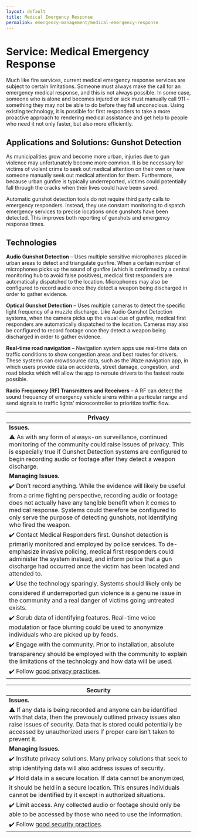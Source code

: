 ```yaml
---
layout: default
title: Medical Emergency Response
permalink: emergency-management/medical-emergency-response
---
```

# Service: Medical Emergency Response

Much like fire services, current medical emergency response services are subject to certain limitations. Someone must always make the call for an emergency medical response, and this is not always possible. In some case, someone who is alone and becomes injured or sick must manually call 911 – something they may not be able to do before they fall unconscious. Using existing technology, it is possible for first responders to take a more proactive approach to rendering medical assistance and get help to people who need it not only faster, but also more efficiently.

##  Applications and Solutions: Gunshot Detection

As municipalities grow and become more urban, injuries due to gun violence may unfortunately become more common. It is be necessary for victims of violent crime to seek out medical attention on their own or have someone manually seek out medical attention for them. Furthermore, because urban gunfire is typically underreported, victims could potentially fall through the cracks when their lives could have been saved. 

Automatic gunshot detection tools do not require third party calls to emergency responders.  Instead, they use constant monitoring to dispatch emergency services to precise locations once gunshots have been detected. This improves both reporting of gunshots and emergency response times.

## Technologies

**Audio Gunshot Detection** – Uses multiple sensitive microphones placed in urban areas to detect and triangulate gunfire. When a certain number of microphones picks up the sound of gunfire (which is confirmed by a central monitoring hub to avoid false positives), medical first responders are automatically dispatched to the location. Microphones may also be configured to record audio once they detect a weapon being discharged in order to gather evidence.

**Optical Gunshot Detection** – Uses multiple cameras to detect the specific light frequency of a muzzle discharge. Like Audio Gunshot Detection systems, when the camera picks up the visual cue of gunfire, medical first responders are automatically dispatched to the location. Cameras may also be configured to record footage once they detect a weapon being discharged in order to gather evidence.

**Real-time road navigation** – Navigation system apps use real-time data on traffic conditions to show congestion areas and best routes for drivers. These systems can crowdsource data, such as the Waze navigation app, in which users provide data on accidents, street damage, congestion, and road blocks which will allow the app to reroute drivers to the fastest route possible.

**Radio Frequency (RF) Transmitters and Receivers** – A RF can detect the sound frequency of emergency vehicle sirens within a particular range and send signals to traffic lights’ microcontroller to prioritize traffic flow. 

| Privacy| 
|---|
| **Issues.**|  
|:warning: As with any form of always-on surveillance, continued monitoring of the community could raise issues of privacy. This is especially true if Gunshot Detection systems are configured to begin recording audio or footage after they detect a weapon discharge.|
|**Managing Issues.**| 
|:heavy_check_mark: Don’t record anything. While the evidence will likely be useful from a crime fighting perspective, recording audio or footage does not actually have any tangible benefit when it comes to medical response. Systems could therefore be configured to only serve the purpose of detecting gunshots, not identifying who fired the weapon.| 
|:heavy_check_mark: Contact Medical Responders first. Gunshot detection is primarily monitored and employed by police services. To de-emphasize invasive policing, medical first responders could administer the system instead, and inform police that a gun discharge had occurred once the victim has been located and attended to.| 
|:heavy_check_mark: Use the technology sparingly. Systems should likely only be considered if underreported gun violence is a genuine issue in the community and a real danger of victims going untreated exists.| 
|:heavy_check_mark: Scrub data of identifying features. Real-time voice modulation or face blurring could be used to anonymize individuals who are picked up by feeds. | 
|:heavy_check_mark: Engage with the community. Prior to installation, absolute transparency should be employed with the community to explain the limitations of the technology and how data will be used.| 
|:heavy_check_mark: Follow [good privacy practices](https://cippic-ca.github.io/SmartCityToolkit/privacy.html). | 

| Security| 
|---|
| **Issues.**|  
|:warning: If any data is being recorded and anyone can be identified with that data, then the previously outlined privacy issues also raise issues of security. Data that is stored could potentially be accessed by unauthorized users if proper care isn’t taken to prevent it.|
|**Managing Issues.**| 
|:heavy_check_mark: Institute privacy solutions. Many privacy solutions that seek to strip identifying data will also address issues of security. | 
|:heavy_check_mark: Hold data in a secure location. If data cannot be anonymized, it should be held in a secure location. This ensures individuals cannot be identified by it except in authorized situations.| 
|:heavy_check_mark: Limit access. Any collected audio or footage should only be able to be accessed by those who need to use the information.| 
|:heavy_check_mark: Follow [good security practices](https://cippic-ca.github.io/SmartCityToolkit/security.html).| 

